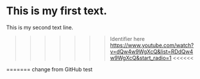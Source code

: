 
This is my first text.
=======
This is my second text line.

>>>>>>> Identifier here
https://www.youtube.com/watch?v=dQw4w9WgXcQ&list=RDdQw4w9WgXcQ&start_radio=1
<<<<<<

=======
change from GitHub test
